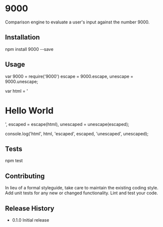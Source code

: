 9000
=========

Comparison engine to evaluate a user's input against the number 9000.

## Installation

  npm install 9000 --save

## Usage

  var 9000 = require('9000')
      escape = 9000.escape,
      unescape = 9000.unescape;

  var html = '<h1>Hello World</h1>',
      escaped = escape(html),
      unescaped = unescape(escaped);

  console.log('html', html, 'escaped', escaped, 'unescaped', unescaped);

## Tests

  npm test

## Contributing

In lieu of a formal styleguide, take care to maintain the existing coding style.
Add unit tests for any new or changed functionality. Lint and test your code.

## Release History

* 0.1.0 Initial release